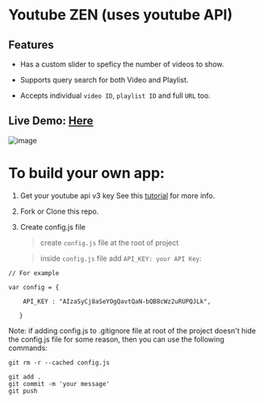 # Youtube ZEN (uses youtube API)



## Features

* Has a custom slider to speficy the number of videos to show.

* Supports query search for both Video and Playlist.
 
* Accepts individual `video ID`, `playlist ID` and full `URL` too.




## Live Demo: [Here](https://ankitmeena007.github.io/yt_zen/)


![image](https://github.com/ankitmeena007/yt/assets/63893740/293ab5c9-1c66-4051-9fc9-a29ec281f728)


# To build your own app:

1. Get your youtube api v3 key
   See this [tutorial](https://blog.hubspot.com/website/how-to-get-youtube-api-key) for more info.

2. Fork or Clone this repo.

3. Create config.js file
   > create `config.js` file at the root of project
   
   > inside `config.js` file add `API_KEY: your API Key`:

```
// For example

var config = {
 
    API_KEY : "AIzaSyCj8aSeYOgQavtQaN-bQB8cWz2uRUPQJLk",
    
   }
```
Note: if adding config.js to .gitignore file at root of the project doesn't hide the config.js file for some reason, then you can use the following commands:

```
git rm -r --cached config.js

git add .
git commit -m 'your message'
git push
